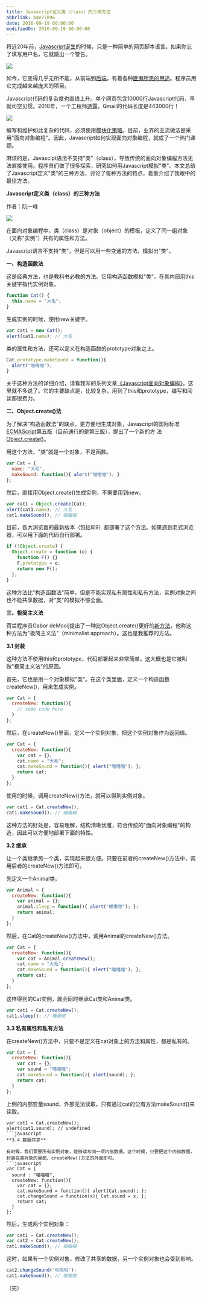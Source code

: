 ```yaml
---
title: Javascript定义类（class）的三种方法
abbrlink: b4e77896
date: 2016-09-19 00:00:00
modifiedOn: 2016-09-19 00:00:00
---
```

将近20年前，[Javascript诞生][1]的时候，只是一种简单的网页脚本语言。如果你忘了填写用户名，它就跳出一个警告。

![][2]

如今，它变得几乎无所不能，从前端到[后端][3]，有着各种[匪夷所思的用途][4]。程序员用它完成越来越庞大的项目。

Javascript代码的复杂度也直线上升。单个网页包含10000行Javascript代码，早就司空见惯。2010年，一个工程师[透露][5]，Gmail的代码长度是443000行！

![][6]

编写和维护如此复杂的代码，必须使用[模块化策略][7]。目前，业界的主流做法是采用"面向对象编程"。因此，Javascript如何实现面向对象编程，就成了一个热门课题。

麻烦的是，Javascipt语法不支持"类"（class），导致传统的面向对象编程方法无法直接使用。程序员们做了很多探索，研究如何用Javascript模拟"类"。本文总结了Javascript定义"类"的三种方法，讨论了每种方法的特点，着重介绍了我眼中的最佳方法。

<!-- more -->

**Javascript定义类（class）的三种方法**

作者：阮一峰

![][8]

在面向对象编程中，类（class）是对象（object）的模板，定义了同一组对象（又称"实例"）共有的属性和方法。

Javascript语言不支持"类"，但是可以用一些变通的方法，模拟出"类"。

**一、构造函数法**

这是经典方法，也是教科书必教的方法。它用构造函数模拟"类"，在其内部用this关键字指代实例对象。
```javascript
function Cat() {
  this.name = "大毛";
}
```
生成实例的时候，使用new关键字。
```javascript
var cat1 = new Cat();
alert(cat1.name); // 大毛
```
类的属性和方法，还可以定义在构造函数的prototype对象之上。
```javascript
Cat.prototype.makeSound = function(){
  alert("喵喵喵");
}
```
关于这种方法的详细介绍，请看我写的系列文章[《Javascript面向对象编程》][9]，这里就不多说了。它的主要缺点是，比较复杂，用到了this和prototype，编写和阅读都很费力。

**二、Object.create()法**

为了解决"构造函数法"的缺点，更方便地生成对象，Javascript的国际标准[ECMAScript][10]第五版（目前通行的是第三版），提出了一个新的方
法[Object.create()][11]。

用这个方法，"类"就是一个对象，不是函数。
```javascript
var Cat = {
  name: "大毛",
  makeSound: function(){ alert("喵喵喵"); }
};
```
然后，直接用Object.create()生成实例，不需要用到new。
```javascript
var cat1 = Object.create(Cat);
alert(cat1.name); // 大毛
cat1.makeSound(); // 喵喵喵
```
目前，各大浏览器的最新版本（包括IE9）都部署了这个方法。如果遇到老式浏览器，可以用下面的代码自行部署。
```javascript
if (!Object.create) {
  Object.create = function (o) {
    function F() {}
    F.prototype = o;
    return new F();
  };
}
```
这种方法比"构造函数法"简单，但是不能实现私有属性和私有方法，实例对象之间也不能共享数据，对"类"的模拟不够全面。

**三、极简主义法**

荷兰程序员Gabor deMooij提出了一种比Object.create()更好的[新方法][12]，他称这种方法为"极简主义法"（minimalist approach）。这也是我推荐的方法。

**3.1 封装**

这种方法不使用this和prototype，代码部署起来非常简单，这大概也是它被叫做"极简主义法"的原因。

首先，它也是用一个对象模拟"类"。在这个类里面，定义一个构造函数createNew()，用来生成实例。
```javascript
var Cat = {
  createNew: function(){
    // some code here
  }
};
```
然后，在createNew()里面，定义一个实例对象，把这个实例对象作为返回值。
```javascript
var Cat = {
  createNew: function(){
    var cat = {};
    cat.name = "大毛";
    cat.makeSound = function(){ alert("喵喵喵"); };
    return cat;
  }
};
```
使用的时候，调用createNew()方法，就可以得到实例对象。
```javascript
var cat1 = Cat.createNew();
cat1.makeSound(); // 喵喵喵
```
这种方法的好处是，容易理解，结构清晰优雅，符合传统的"面向对象编程"的构造，因此可以方便地部署下面的特性。

**3.2 继承**

让一个类继承另一个类，实现起来很方便。只要在前者的createNew()方法中，调用后者的createNew()方法即可。

先定义一个Animal类。
```javascript
var Animal = {
  createNew: function(){
    var animal = {};
    animal.sleep = function(){ alert("睡懒觉"); };
    return animal;
  }
};
```
然后，在Cat的createNew()方法中，调用Animal的createNew()方法。
```javascript
var Cat = {
  createNew: function(){
    var cat = Animal.createNew();
    cat.name = "大毛";
    cat.makeSound = function(){ alert("喵喵喵"); };
    return cat;
  }
};
```
这样得到的Cat实例，就会同时继承Cat类和Animal类。
```javascript
var cat1 = Cat.createNew();
cat1.sleep(); // 睡懒觉
```
**3.3 私有属性和私有方法**

在createNew()方法中，只要不是定义在cat对象上的方法和属性，都是私有的。
```javascript
var Cat = {
  createNew: function(){
    var cat = {};
    var sound = "喵喵喵";
    cat.makeSound = function(){ alert(sound); };
    return cat;
  }
};
```
上例的内部变量sound，外部无法读取，只有通过cat的公有方法makeSound()来读取。
```
var cat1 = Cat.createNew();
alert(cat1.sound); // undefined
​```javascript
**3.4 数据共享**

有时候，我们需要所有实例对象，能够读写同一项内部数据。这个时候，只要把这个内部数据，封装在类对象的里面、createNew()方法的外面即可。
​```javascript
var Cat = {
  sound : "喵喵喵",
  createNew: function(){
    var cat = {};
    cat.makeSound = function(){ alert(Cat.sound); };
    cat.changeSound = function(x){ Cat.sound = x; };
    return cat;
  }
};
```
然后，生成两个实例对象：
```javascript
var cat1 = Cat.createNew();
var cat2 = Cat.createNew();
cat1.makeSound(); // 喵喵喵
```
这时，如果有一个实例对象，修改了共享的数据，另一个实例对象也会受到影响。
```javascript
cat2.changeSound("啦啦啦");
cat1.makeSound(); // 啦啦啦
```
（完）

[1]: http://www.ruanyifeng.com/blog/2011/06/birth_of_javascript.html

[2]: /img/javascript/bg2012070901.png

[3]: http://nodejs.org/

[4]: http://www.netmagazine.com/features/10-things-you-didnt-know-javascript-could-do

[5]: http://googlesystem.blogspot.tw/2010/06/gmail-to-use-more-html5-features.html

[6]: /img/javascript/bg2012070902.png

[7]: http://en.wikipedia.org/wiki/Modular_design

[8]: /img/javascript/bg2012070903.jpg

[9]: http://www.ruanyifeng.com/blog/2010/05/object-oriented_javascript_encapsulation.html

[10]: http://en.wikipedia.org/wiki/ECMAScript

[11]: https://developer.mozilla.org/en/JavaScript/Reference/Global_Objects/Object/create/

[12]: http://www.gabordemooij.com/articles/jsoop.html


